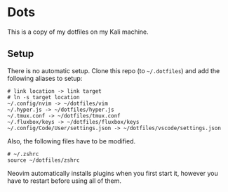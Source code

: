 # Dots

This is a copy of my dotfiles on my Kali machine.

## Setup

There is no automatic setup. Clone this repo (to `~/.dotfiles`) and add the following aliases to setup:

```shell
# link location -> link target
# ln -s target location
~/.config/nvim -> ~/dotfiles/vim
~/.hyper.js -> ~/dotfiles/hyper.js
~/.tmux.conf -> ~/dotfiles/tmux.conf
~/.fluxbox/keys -> ~/dotfiles/fluxbox/keys
~/.config/Code/User/settings.json -> ~/dotfiles/vscode/settings.json
```

Also, the following files have to be modified.

```shell
# ~/.zshrc
source ~/dotfiles/zshrc
```

Neovim automatically installs plugins when you first start it, however you have to restart before using all of them. 
